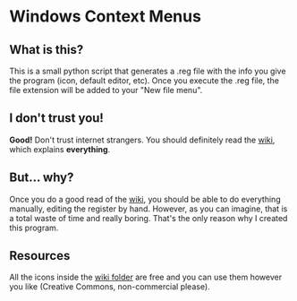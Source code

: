 # Windows Context Menus

## What is this?
This is a small python script that generates a .reg file with the info you give the program (icon, default editor, etc). Once you execute the .reg file, the file extension will be added to your "New file menu".<br/>

## I don't trust you!
**Good!** Don't trust internet strangers. You should definitely read the <a href="https://github.com/margual56/WindowsContextMenus/wiki">wiki</a>, which explains **everything**.

## But... why?
Once you do a good read of the <a href="https://github.com/margual56/WindowsContextMenus/wiki">wiki</a>, you should be able to do everything manually, editing the register by hand. However, as you can imagine, that is a total waste of time and really boring. That's the only reason why I created this program.

## Resources
All the icons inside the <a href="https://github.com/margual56/WindowsContextMenus/tree/master/.wiki/icons">wiki folder</a> are free and you can use them however you like (Creative Commons, non-commercial please).
